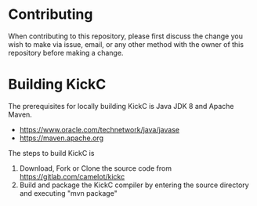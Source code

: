 # Contributing

When contributing to this repository, please first discuss the change you wish to make via issue,
email, or any other method with the owner of this repository before making a change. 

# Building KickC

The prerequisites for locally building KickC is Java JDK 8 and Apache Maven.

*  https://www.oracle.com/technetwork/java/javase
*  https://maven.apache.org

The steps to build KickC is

1.  Download, Fork or Clone the source code from https://gitlab.com/camelot/kickc 
2.  Build and package the KickC compiler by entering the source directory and executing "mvn package"


